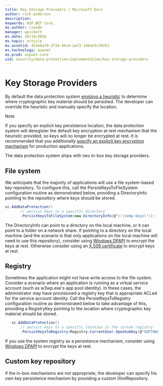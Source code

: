 ```yaml
---
title: Key Storage Providers | Microsoft Docs
author: rick-anderson
description: 
keywords: ASP.NET Core,
ms.author: riande
manager: wpickett
ms.date: 10/14/2016
ms.topic: article
ms.assetid: 423e0a79-2f34-44c4-aaf3-146a53c39251
ms.technology: aspnet
ms.prod: aspnet-core
uid: security/data-protection/implementation/key-storage-providers
---
```

# Key Storage Providers

<a name=data-protection-implementation-key-storage-providers></a>

By default the data protection system [employs a heuristic](../configuration/default-settings.md#data-protection-default-settings) to determine where cryptographic key material should be persisted. The developer can override the heuristic and manually specify the location.

> [!NOTE]
> If you specify an explicit key persistence location, the data protection system will deregister the default key encryption at rest mechanism that the heuristic provided, so keys will no longer be encrypted at rest. It is recommended that you additionally [specify an explicit key encryption mechanism](key-encryption-at-rest.md#data-protection-implementation-key-encryption-at-rest-providers) for production applications.

The data protection system ships with two in-box key storage providers.

## File system

We anticipate that the majority of applications will use a file system-based key repository. To configure this, call the PersistKeysToFileSystem configuration routine as demonstrated below, providing a DirectoryInfo pointing to the repository where keys should be stored.

```csharp
sc.AddDataProtection()
       // persist keys to a specific directory
       .PersistKeysToFileSystem(new DirectoryInfo(@"c:\temp-keys\"));
   ```

The DirectoryInfo can point to a directory on the local machine, or it can point to a folder on a network share. If pointing to a directory on the local machine (and the scenario is that only applications on the local machine will need to use this repository), consider using [Windows DPAPI](key-encryption-at-rest.md#data-protection-implementation-key-encryption-at-rest) to encrypt the keys at rest. Otherwise consider using an [X.509 certificate](key-encryption-at-rest.md#data-protection-implementation-key-encryption-at-rest) to encrypt keys at rest.

## Registry

Sometimes the application might not have write access to the file system. Consider a scenario where an application is running as a virtual service account (such as w3wp.exe's app pool identity). In these cases, the administrator may have provisioned a registry key that is appropriate ACLed for the service account identity. Call the PersistKeysToRegistry configuration routine as demonstrated below to take advantage of this, providing a RegistryKey pointing to the location where cryptographic key material should be stored.

```csharp
   sc.AddDataProtection()
       // persist keys to a specific location in the system registry
       .PersistKeysToRegistry(Registry.CurrentUser.OpenSubKey(@"SOFTWARE\Sample\keys"));
   ```

If you use the system registry as a persistence mechanism, consider using [Windows DPAPI](key-encryption-at-rest.md#data-protection-implementation-key-encryption-at-rest) to encrypt the keys at rest.

## Custom key repository

If the in-box mechanisms are not appropriate, the developer can specify his own key persistence mechanism by providing a custom IXmlRepository.
